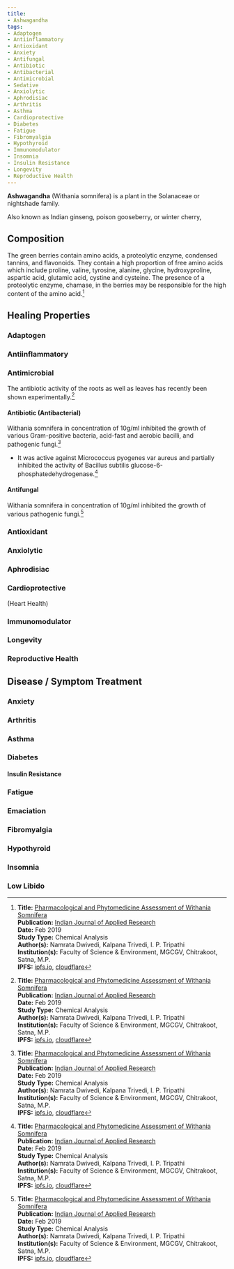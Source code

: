 ```yaml
---
title:
- Ashwagandha
tags: 
- Adaptogen
- Antiinflammatory
- Antioxidant
- Anxiety
- Antifungal
- Antibiotic
- Antibacterial
- Antimicrobial
- Sedative
- Anxiolytic
- Aphrodisiac
- Arthritis
- Asthma
- Cardioprotective
- Diabetes
- Fatigue
- Fibromyalgia
- Hypothyroid
- Immunomodulator
- Insomnia
- Insulin Resistance
- Longevity
- Reproductive Health
---
```

**Ashwagandha** (Withania somnifera) is a plant in the Solanaceae or nightshade family.

Also known as Indian ginseng, poison gooseberry, or winter cherry,

## Composition

The green berries contain amino acids, a proteolytic enzyme, condensed tannins, and flavonoids. They contain a high proportion of free amino acids which include proline, valine, tyrosine, alanine, glycine, hydroxyproline, aspartic acid, glutamic acid, cystine and cysteine. The presence of a proteolytic enzyme, chamase, in the berries may be responsible for the high content of the amino acid.[^1]

## Healing Properties

### Adaptogen

### Antiinflammatory

### Antimicrobial

The antibiotic activity of the roots as well as leaves has recently been shown experimentally.[^1]

#### Antibiotic (Antibacterial)

Withania somnifera in concentration of 10g/ml inhibited the growth of various Gram-positive bacteria, acid-fast and
aerobic bacilli, and pathogenic fungi.[^1]

- It was active against Micrococcus pyogenes var aureus and partially inhibited the activity of Bacillus subtilis glucose-6-phosphatedehydrogenase.[^1]

#### Antifungal

Withania somnifera in concentration of 10g/ml inhibited the growth of various pathogenic fungi.[^1]

### Antioxidant

### Anxiolytic

### Aphrodisiac

### Cardioprotective

(Heart Health)

### Immunomodulator

### Longevity

### Reproductive Health

## Disease / Symptom Treatment

### Anxiety

### Arthritis

### Asthma

### Diabetes

#### Insulin Resistance

### Fatigue

### Emaciation

### Fibromyalgia

### Hypothyroid

### Insomnia

### Low Libido

[^1]: **Title:** [Pharmacological and Phytomedicine Assessment of Withania Somnifera](https://www.worldwidejournals.com/indian-journal-of-applied-research-(IJAR)/fileview/February_2019_1548854338__158.pdf)<br>
**Publication:** [Indian Journal of Applied Research](https://www.worldwidejournals.com/indian-journal-of-applied-research-(IJAR)/)<br>
**Date:** Feb 2019<br>
**Study Type:**  Chemical Analysis<br>
**Author(s):** Namrata Dwivedi, Kalpana Trivedi, I. P. Tripathi<br>
**Institution(s):** Faculty of Science & Environment, MGCGV, Chitrakoot, Satna, M.P.<br>
**IPFS:** [ipfs.io](https://ipfs.io/ipfs/QmTEgqbrMU6hB4JoZa6reTQTAeAs7P2dEuozMf4Vsdq3gR), [cloudflare](https://cloudflare-ipfs.com/ipfs/QmTEgqbrMU6hB4JoZa6reTQTAeAs7P2dEuozMf4Vsdq3gR)

[^2]: **Title:** []()<br>
**Publication:** []()<br>
**Date:** <br>
**Study Type:** Animal Study, Commentary, Human Study: In Vitro - In Vivo - In Silico, Human: Case Report, Meta Analysis, Review<br>
**Author(s):** <br>
**Institutions:** <br>
**IPFS:** [ipfs.io](https://ipfs.io/ipfs/), [cloudflare](https://cloudflare-ipfs.com/ipfs/)

[^3]: **Title:** []()<br>
**Publication:** []()<br>
**Date:** <br>
**Study Type:** Animal Study, Commentary, Human Study: In Vitro - In Vivo - In Silico, Human: Case Report, Meta Analysis, Review<br>
**Author(s):** <br>
**Institutions:** <br>
**IPFS:** [ipfs.io](https://ipfs.io/ipfs/), [cloudflare](https://cloudflare-ipfs.com/ipfs/)